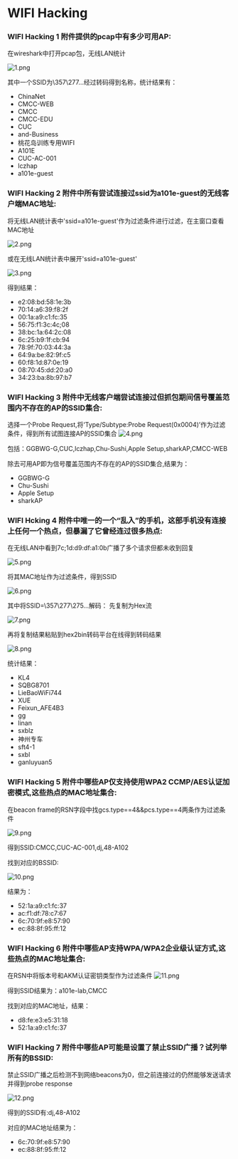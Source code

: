 
# WIFI Hacking
### WIFI Hacking 1 附件提供的pcap中有多少可用AP:
在wireshark中打开pcap包，无线LAN统计

![1.png](http://upload-images.jianshu.io/upload_images/8086912-60eeeba5549634a7.png?imageMogr2/auto-orient/strip%7CimageView2/2/w/1240)

其中一个SSID为\357\277\...经过转码得到名称，统计结果有：
* ChinaNet
* CMCC-WEB
* CMCC
* CMCC-EDU
* CUC
* and-Business
* 桃花岛训练专用WIFI
* A101E
* CUC-AC-001
* lczhap
* a101e-guest

### WIFI Hacking 2 附件中所有尝试连接过ssid为a101e-guest的无线客户端MAC地址:

将无线LAN统计表中'ssid=a101e-guest'作为过滤条件进行过滤，在主窗口查看MAC地址

![2.png](http://upload-images.jianshu.io/upload_images/8086912-bf26ef5af9eb96b3.png?imageMogr2/auto-orient/strip%7CimageView2/2/w/1240)

或在无线LAN统计表中展开'ssid=a101e-guest'

![3.png](http://upload-images.jianshu.io/upload_images/8086912-91c401b3aa23243f.png?imageMogr2/auto-orient/strip%7CimageView2/2/w/1240)

得到结果：
* e2:08:bd:58:1e:3b
* 70:14:a6:39:f8:2f
* 00:1a:a9:c1:fc:35
* 56:75:f1:3c:4c;08
* 38:bc:1a:64:2c:08
* 6c:25:b9:1f:cb:94
* 78:9f:70:03:44:3a
* 64:9a:be:82:9f:c5
* 60:f8:1d:87:0e:19
* 08:70:45:dd:20:a0
* 34:23:ba:8b:97:b7

### WIFI Hacking 3 附件中无线客户端尝试连接过但抓包期间信号覆盖范围内不存在的AP的SSID集合:

选择一个Probe Request,将‘Type/Subtype:Probe Request(0x0004)’作为过滤条件，得到所有试图连接AP的SSID集合
![4.png](http://upload-images.jianshu.io/upload_images/8086912-d6ff4018ce10a2c3.png?imageMogr2/auto-orient/strip%7CimageView2/2/w/1240)

包括：GGBWG-G,CUC,lczhap,Chu-Sushi,Apple Setup,sharkAP,CMCC-WEB

除去可用AP即为信号覆盖范围内不存在的AP的SSID集合,结果为：
* GGBWG-G
* Chu-Sushi
* Apple Setup
* sharkAP

### WIFI Hcking 4 附件中唯一的一个“乱入”的手机，这部手机没有连接上任何一个热点，但暴漏了它曾经连过很多热点:

在无线LAN中看到7c;1d:d9:df:a1:0b广播了多个请求但都未收到回复

![5.png](http://upload-images.jianshu.io/upload_images/8086912-f2b239b80aa9c166.png?imageMogr2/auto-orient/strip%7CimageView2/2/w/1240)

将其MAC地址作为过滤条件，得到SSID


![6.png](http://upload-images.jianshu.io/upload_images/8086912-96a6477bdb03282a.png?imageMogr2/auto-orient/strip%7CimageView2/2/w/1240)

其中将SSID=\357\277\275\...解码：
先复制为Hex流

![7.png](http://upload-images.jianshu.io/upload_images/8086912-1347d5ec3420fb45.png?imageMogr2/auto-orient/strip%7CimageView2/2/w/1240)

再将复制结果粘贴到hex2bin转码平台在线得到转码结果

![8.png](http://upload-images.jianshu.io/upload_images/8086912-ef87d31d60c2ce49.png?imageMogr2/auto-orient/strip%7CimageView2/2/w/1240)

统计结果：
* KL4
* SQBG8701
* LieBaoWiFi744
* XUE
* Feixun_AFE4B3
* gg
* linan
* sxblz
* 神州专车
* sft4-1
* sxbl
* ganluyuan5

### WIFI Hacking 5 附件中哪些AP仅支持使用WPA2 CCMP/AES认证加密模式,这些热点的MAC地址集合:

在beacon frame的RSN字段中找gcs.type==4&&pcs.type==4两条作为过滤条件


![9.png](http://upload-images.jianshu.io/upload_images/8086912-cf97e31b40c7956a.png?imageMogr2/auto-orient/strip%7CimageView2/2/w/1240)

得到SSID:CMCC,CUC-AC-001,dj,48-A102

找到对应的BSSID:


![10.png](http://upload-images.jianshu.io/upload_images/8086912-28e1ebf39e2ce8fd.png?imageMogr2/auto-orient/strip%7CimageView2/2/w/1240)

结果为：
* 52:1a:a9:c1:fc:37
* ac:f1:df:78:c7:67
* 6c:70:9f:e8:57:90
* ec:88:8f:95:ff:12

### WIFI Hacking 6 附件中哪些AP支持WPA/WPA2企业级认证方式,这些热点的MAC地址集合:

在RSN中将版本号和AKM认证密钥类型作为过滤条件
![11.png](http://upload-images.jianshu.io/upload_images/8086912-1e2779c9805d14d0.png?imageMogr2/auto-orient/strip%7CimageView2/2/w/1240)

得到SSID结果为：a101e-lab,CMCC

找到对应的MAC地址，结果：
* d8:fe:e3:e5:31:18
* 52:1a:a9:c1:fc:37

### WIFI Hacking 7 附件中哪些AP可能是设置了禁止SSID广播？试列举所有的BSSID:

禁止SSID广播之后检测不到网络beacons为0，但之前连接过的仍然能够发送请求并得到probe response


![12.png](http://upload-images.jianshu.io/upload_images/8086912-1f654f7ea700c901.png?imageMogr2/auto-orient/strip%7CimageView2/2/w/1240)

得到的SSID有:dj,48-A102

对应的MAC地址结果为：
* 6c:70:9f:e8:57:90
* ec:88:8f:95:ff:12

